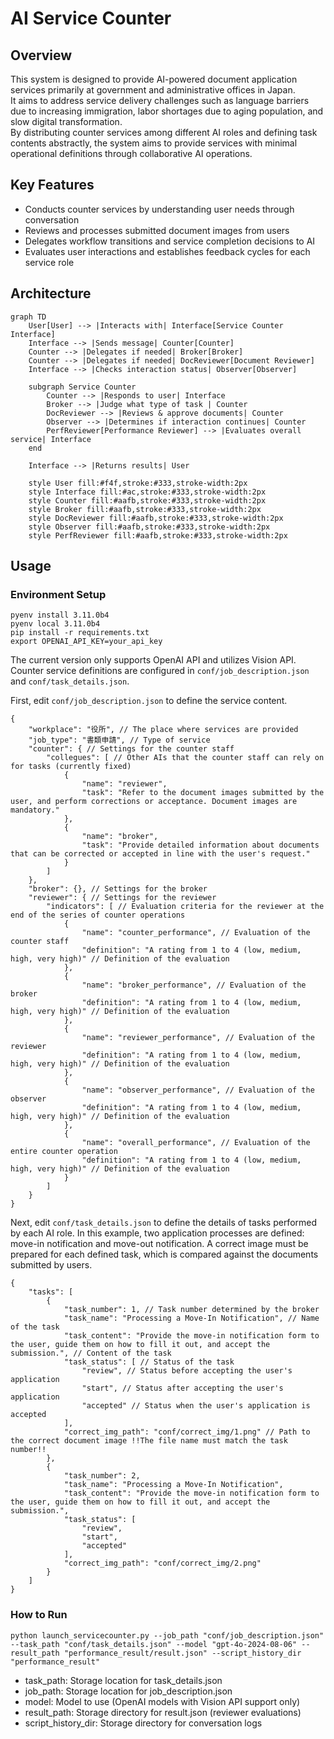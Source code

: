 # AI Service Counter

## Overview

This system is designed to provide AI-powered document application services primarily at government and administrative offices in Japan.  
It aims to address service delivery challenges such as language barriers due to increasing immigration, labor shortages due to aging population, and slow digital transformation.  
By distributing counter services among different AI roles and defining task contents abstractly, the system aims to provide services with minimal operational definitions through collaborative AI operations.

## Key Features
- Conducts counter services by understanding user needs through conversation
- Reviews and processes submitted document images from users
- Delegates workflow transitions and service completion decisions to AI
- Evaluates user interactions and establishes feedback cycles for each service role

## Architecture

```mermaid
graph TD
    User[User] --> |Interacts with| Interface[Service Counter Interface]
    Interface --> |Sends message| Counter[Counter]
    Counter --> |Delegates if needed| Broker[Broker]
    Counter --> |Delegates if needed| DocReviewer[Document Reviewer]
    Interface --> |Checks interaction status| Observer[Observer]
    
    subgraph Service Counter
        Counter --> |Responds to user| Interface
        Broker --> |Judge what type of task | Counter
        DocReviewer --> |Reviews & approve documents| Counter
        Observer --> |Determines if interaction continues| Counter
        PerfReviewer[Performance Reviewer] --> |Evaluates overall service| Interface
    end

    Interface --> |Returns results| User

    style User fill:#f4f,stroke:#333,stroke-width:2px
    style Interface fill:#ac,stroke:#333,stroke-width:2px
    style Counter fill:#aafb,stroke:#333,stroke-width:2px
    style Broker fill:#aafb,stroke:#333,stroke-width:2px 
    style DocReviewer fill:#aafb,stroke:#333,stroke-width:2px
    style Observer fill:#aafb,stroke:#333,stroke-width:2px
    style PerfReviewer fill:#aafb,stroke:#333,stroke-width:2px

```

## Usage
### Environment Setup
```
pyenv install 3.11.0b4
pyenv local 3.11.0b4
pip install -r requirements.txt
export OPENAI_API_KEY=your_api_key
```
The current version only supports OpenAI API and utilizes Vision API.
Counter service definitions are configured in `conf/job_description.json` and `conf/task_details.json`.

First, edit `conf/job_description.json` to define the service content.
```
{
    "workplace": "役所", // The place where services are provided
    "job_type": "書類申請", // Type of service
    "counter": { // Settings for the counter staff
        "collegues": [ // Other AIs that the counter staff can rely on for tasks (currently fixed)
            {
                "name": "reviewer",
                "task": "Refer to the document images submitted by the user, and perform corrections or acceptance. Document images are mandatory."
            },
            {
                "name": "broker",
                "task": "Provide detailed information about documents that can be corrected or accepted in line with the user's request."
            }
        ]
    },
    "broker": {}, // Settings for the broker
    "reviewer": { // Settings for the reviewer
        "indicators": [ // Evaluation criteria for the reviewer at the end of the series of counter operations
            {
                "name": "counter_performance", // Evaluation of the counter staff
                "definition": "A rating from 1 to 4 (low, medium, high, very high)" // Definition of the evaluation
            },
            {
                "name": "broker_performance", // Evaluation of the broker
                "definition": "A rating from 1 to 4 (low, medium, high, very high)" // Definition of the evaluation
            },
            {
                "name": "reviewer_performance", // Evaluation of the reviewer
                "definition": "A rating from 1 to 4 (low, medium, high, very high)" // Definition of the evaluation
            },
            {
                "name": "observer_performance", // Evaluation of the observer
                "definition": "A rating from 1 to 4 (low, medium, high, very high)" // Definition of the evaluation
            },
            {
                "name": "overall_performance", // Evaluation of the entire counter operation
                "definition": "A rating from 1 to 4 (low, medium, high, very high)" // Definition of the evaluation
            }
        ]
    }
}

```

Next, edit `conf/task_details.json` to define the details of tasks performed by each AI role.
In this example, two application processes are defined: move-in notification and move-out notification.
A correct image must be prepared for each defined task, which is compared against the documents submitted by users.
```
{
    "tasks": [
        {
            "task_number": 1, // Task number determined by the broker
            "task_name": "Processing a Move-In Notification", // Name of the task
            "task_content": "Provide the move-in notification form to the user, guide them on how to fill it out, and accept the submission.", // Content of the task
            "task_status": [ // Status of the task
                "review", // Status before accepting the user's application
                "start", // Status after accepting the user's application
                "accepted" // Status when the user's application is accepted
            ],
            "correct_img_path": "conf/correct_img/1.png" // Path to the correct document image !!The file name must match the task number!!
        },
        {
            "task_number": 2,
            "task_name": "Processing a Move-In Notification",
            "task_content": "Provide the move-in notification form to the user, guide them on how to fill it out, and accept the submission.",
            "task_status": [
                "review",
                "start",
                "accepted"
            ],
            "correct_img_path": "conf/correct_img/2.png"
        }
    ]
}
```

### How to Run
```
python launch_servicecounter.py --job_path "conf/job_description.json" --task_path "conf/task_details.json" --model "gpt-4o-2024-08-06" --result_path "performance_result/result.json" --script_history_dir "performance_result"
```
- task_path: Storage location for task_details.json
- job_path: Storage location for job_description.json
- model: Model to use (OpenAI models with Vision API support only)
- result_path: Storage directory for result.json (reviewer evaluations)
- script_history_dir: Storage directory for conversation logs
